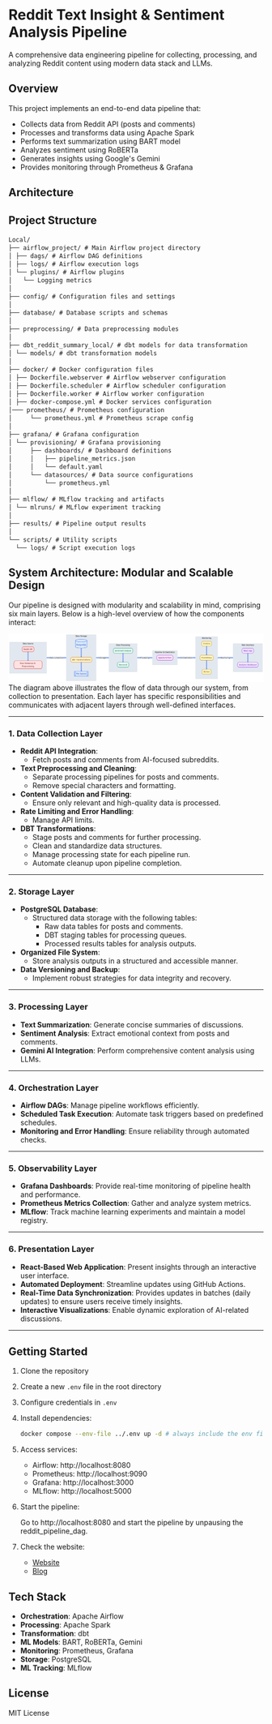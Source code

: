 # Reddit Text Insight & Sentiment Analysis Pipeline

A comprehensive data engineering pipeline for collecting, processing, and analyzing Reddit content using modern data stack and LLMs.

## Overview

This project implements an end-to-end data pipeline that:
- Collects data from Reddit API (posts and comments)
- Processes and transforms data using Apache Spark
- Performs text summarization using BART model
- Analyzes sentiment using RoBERTa
- Generates insights using Google's Gemini
- Provides monitoring through Prometheus & Grafana

## Architecture


## Project Structure
```plaintext
Local/
├── airflow_project/ # Main Airflow project directory
│ ├── dags/ # Airflow DAG definitions
│ ├── logs/ # Airflow execution logs
│ └── plugins/ # Airflow plugins
│   └── Logging metrics
│
├── config/ # Configuration files and settings
│
├── database/ # Database scripts and schemas
│
├── preprocessing/ # Data preprocessing modules
│
├── dbt_reddit_summary_local/ # dbt models for data transformation
│ └── models/ # dbt transformation models
│
├── docker/ # Docker configuration files
│ ├── Dockerfile.webserver # Airflow webserver configuration
│ ├── Dockerfile.scheduler # Airflow scheduler configuration
│ ├── Dockerfile.worker # Airflow worker configuration
│ ├── docker-compose.yml # Docker services configuration
│─── prometheus/ # Prometheus configuration
│     └── prometheus.yml # Prometheus scrape config
│
├── grafana/ # Grafana configuration
│ └── provisioning/ # Grafana provisioning
│     ├── dashboards/ # Dashboard definitions
│     │   ├── pipeline_metrics.json
│     │   └── default.yaml
│     └── datasources/ # Data source configurations
│         └── prometheus.yml
│
├── mlflow/ # MLflow tracking and artifacts
│ └── mlruns/ # MLflow experiment tracking
│
├── results/ # Pipeline output results
│
└── scripts/ # Utility scripts
  └── logs/ # Script execution logs
```

## System Architecture: Modular and Scalable Design

Our pipeline is designed with modularity and scalability in mind, comprising six main layers. Below is a high-level overview of how the components interact:

![Pipeline Architecture Diagram](Local/config/assets/reddit_ai_pulse_on_prem_pipeline.png)
The diagram above illustrates the flow of data through our system, from collection to presentation. Each layer has specific responsibilities and communicates with adjacent layers through well-defined interfaces.

---

### 1. Data Collection Layer
- **Reddit API Integration**:
    - Fetch posts and comments from AI-focused subreddits.
- **Text Preprocessing and Cleaning**:
    - Separate processing pipelines for posts and comments.
    - Remove special characters and formatting.
- **Content Validation and Filtering**: 
    - Ensure only relevant and high-quality data is processed.
- **Rate Limiting and Error Handling**: 
    - Manage API limits.
- **DBT Transformations**:
    - Stage posts and comments for further processing.
    - Clean and standardize data structures.
    - Manage processing state for each pipeline run.
    - Automate cleanup upon pipeline completion.

---

### 2. Storage Layer
- **PostgreSQL Database**: 
    - Structured data storage with the following tables:
        - Raw data tables for posts and comments.
        - DBT staging tables for processing queues.
        - Processed results tables for analysis outputs.
- **Organized File System**:
    - Store analysis outputs in a structured and accessible manner.
- **Data Versioning and Backup**:
    - Implement robust strategies for data integrity and recovery.

---

### 3. Processing Layer
- **Text Summarization**: Generate concise summaries of discussions.
- **Sentiment Analysis**: Extract emotional context from posts and comments.
- **Gemini AI Integration**: Perform comprehensive content analysis using LLMs.

---

### 4. Orchestration Layer
- **Airflow DAGs**: Manage pipeline workflows efficiently.
- **Scheduled Task Execution**: Automate task triggers based on predefined schedules.
- **Monitoring and Error Handling**: Ensure reliability through automated checks.

---

### 5. Observability Layer
- **Grafana Dashboards**: Provide real-time monitoring of pipeline health and performance.
- **Prometheus Metrics Collection**: Gather and analyze system metrics.
- **MLflow**: Track machine learning experiments and maintain a model registry.

---

### 6. Presentation Layer
- **React-Based Web Application**: Present insights through an interactive user interface.
- **Automated Deployment**: Streamline updates using GitHub Actions.
- **Real-Time Data Synchronization**: Provides updates in batches (daily updates) to ensure users receive timely insights.
- **Interactive Visualizations**: Enable dynamic exploration of AI-related discussions.

---

## Getting Started

1. Clone the repository
2. Create a new `.env` file in the root directory
3. Configure credentials in `.env`
4. Install dependencies:
   ```bash
   docker compose --env-file ../.env up -d # always include the env file
   ```
5. Access services:
   - Airflow: http://localhost:8080
   - Prometheus: http://localhost:9090
   - Grafana: http://localhost:3000
   - MLflow: http://localhost:5000

6. Start the pipeline:

    Go to http://localhost:8080 and start the pipeline by unpausing the reddit_pipeline_dag.

7. Check the website:
    - [Website](https://reddit-text-insight-and-sentiment-website-local.vercel.app/)
    - [Blog](https://sulmank.github.io/Blog/writing/2025/01/08/Reddit%20AI%20Pulse%20%28ON-PREM%29/)

## Tech Stack

- **Orchestration**: Apache Airflow
- **Processing**: Apache Spark
- **Transformation**: dbt
- **ML Models**: BART, RoBERTa, Gemini
- **Monitoring**: Prometheus, Grafana
- **Storage**: PostgreSQL
- **ML Tracking**: MLflow

## License

MIT License







